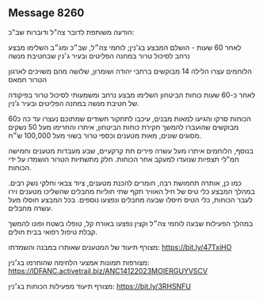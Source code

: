 ## Message 8260

הודעה משותפת לדובר צה"ל ודוברות שב"כ:

לאחר 60 שעות - הושלם המבצע בג'נין; לוחמי צה״ל, שב״כ ומג״ב השלימו מבצע נרחב לסיכול טרור במחנה הפליטים ובעיר ג׳נין שבחטיבת מנשה

הלוחמים עצרו הלילה 14 מבוקשים ברחבי יהודה ושומרון, שלושה מהם משויכים לארגון הטרור חמאס

לאחר כ-60 שעות כוחות הביטחון השלימו מבצע נרחב ומשמעותי לסיכול טרור בפיקודה של חטיבת מנשה במחנה הפליטים ובעיר ג’נין. 

הכוחות סרקו והגיעו למאות מבנים, עיכבו לתחקור חשודים שמתוכם נעצרו עד כה כ60 מבוקשים שהועברו להמשך חקירת כוחות הביטחון, איתרו והחרימו מעל 50 נשקים מסוגים שונים, מאות מטענים וכספי טרור בשווי מעל 100,000 ש״ח. 

בנוסף, הלוחמים איתרו מעל עשרה פירים תת קרקעיים, שבע מעבדות מטענים וחמישה חמ"לי תצפיות שנועדו למעקב אחר הכוחות. 
חלק מתשתיות הטרור הושמדו על ידי הכוחות. 

כמו כן, אותרה תחמושת רבה, חומרים להכנת מטענים, ציוד צבאי וחלקי נשק רבים. 
במהלך המבצע כלי טיס של חיל האוויר תקף שתי חוליות מחבלים שהשליכו מטענים וירו לעבר הכוחות, כלי הטיס חיסלו שבעה מחבלים ונפצעו נוספים. בכל המבצע חוסלו מעל עשרה מחבלים. 

במהלך הפעילות שבעה לוחמי צה״ל וקצין נפצעו באורח קל, טופלו בשטח ופונו להמשך קבלת טיפול רפואי בבית חולים.

מצורף תיעוד של המטענים שאותרו במבנה והשמדתו: https://bit.ly/47TxiHO

מצורפות תמונות אמצעי הלחימה שהוחרמו בג׳נין: https://IDFANC.activetrail.biz/ANC14122023MOIERGUYVSCV

מצורף תיעוד מפעילות הכוחות בג׳נין: https://bit.ly/3RHSNFU


